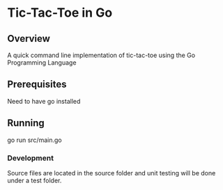 # Tic-Tac-Toe in Go #

## Overview ##

A quick command line implementation of tic-tac-toe using the Go Programming Language

## Prerequisites ##

Need to have go installed

## Running ##

go run src/main.go

### Development ###

Source files are located in the source folder and unit testing will be done under a test folder.
